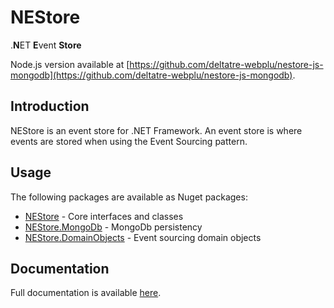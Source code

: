 # NEStore

.**N**ET **E**vent **Store**

Node.js version available at [https://github.com/deltatre-webplu/nestore-js-mongodb](https://github.com/deltatre-webplu/nestore-js-mongodb).

## Introduction

NEStore is an event store for .NET Framework. An event store is where events are stored when using the Event Sourcing pattern.

## Usage

The following packages are available as Nuget packages:

-	[NEStore](https://www.nuget.org/packages/NEStore) - Core interfaces and classes
- [NEStore.MongoDb](https://www.nuget.org/packages/NEStore.MongoDb/) - MongoDb persistency
- [NEStore.DomainObjects](https://www.nuget.org/packages/NEStore.DomainObjects/) - Event sourcing domain objects

## Documentation

Full documentation is available [here](https://github.com/deltatre-webplu/NEStore/wiki).
